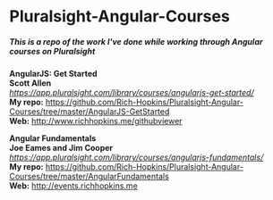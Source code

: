 # Pluralsight-Angular-Courses
##### This is a repo of the work I've done while working through Angular courses on Pluralsight

**AngularJS: Get Started**  
**Scott Allen**  
_https://app.pluralsight.com/library/courses/angularjs-get-started/_  
**My repo:** https://github.com/Rich-Hopkins/Pluralsight-Angular-Courses/tree/master/AngularJS-GetStarted  
**Web:** http://www.richhopkins.me/githubviewer

**Angular Fundamentals**  
**Joe Eames and Jim Cooper**  
_https://app.pluralsight.com/library/courses/angularjs-fundamentals/_  
**My repo:** https://github.com/Rich-Hopkins/Pluralsight-Angular-Courses/tree/master/AngularFundamentals  
**Web:** http://events.richhopkins.me
